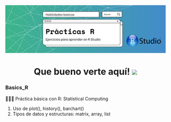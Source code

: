 <div id="header" align="center">
  <img src="https://github.com/Dlavec/Basics_R/blob/main/Basics_R_large.jpg" width="800"/>
  <h1 align="center">Que bueno verte aquí!
  <img src="https://media.giphy.com/media/hvRJCLFzcasrR4ia7z/giphy.gif" width="30px"/>
  </h1>
</div>

### Basics_R
👩🏼‍💻 Práctica básica con R: Statistical Computing
1. Uso de plot(), history(), barchart()
2. Tipos de datos y estructuras: matrix, array, list
